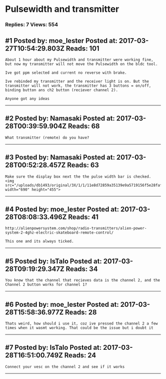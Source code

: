# Pulsewidth and transmitter

### Replies: 7 Views: 554

## \#1 Posted by: moe_lester Posted at: 2017-03-27T10:54:29.803Z Reads: 101

```
About 1 hour about my Pulsewidth and transmitter were working fine, but now my transmitter will not move the Pulsewidth on the bldc tool. 

Ive got ppm selected and current no reverse with brake. 

Ive rebinded my transmitter and the receiver light is on. But the transmitter will not work, the transmitter has 3 buttons = on/off, binding button ans ch2 button (reciever channel 2). 

Anyone got any ideas
```

---
## \#2 Posted by: Namasaki Posted at: 2017-03-28T00:39:59.904Z Reads: 68

```
What transmitter (remote) do you have?
```

---
## \#3 Posted by: Namasaki Posted at: 2017-03-28T00:52:28.457Z Reads: 63

```
Make sure the display box next the the pulse width bar is checked.
<img src="/uploads/db1493/original/3X/1/1/11e8d72859a35139e9a5719156f5e28faf4e5bda.png" width="690" height="455">
```

---
## \#4 Posted by: moe_lester Posted at: 2017-03-28T08:08:33.496Z Reads: 41

```
http://alienpowersystem.com/shop/radio-transmitters/alien-power-system-2-4ghz-electric-skateboard-remote-control/

This one and its always ticked.
```

---
## \#5 Posted by: IsTalo Posted at: 2017-03-28T09:19:29.347Z Reads: 34

```
You know that the channel that recieves data is the channel 2, and the Channel 2 button works for channel 1?
```

---
## \#6 Posted by: moe_lester Posted at: 2017-03-28T15:58:36.977Z Reads: 28

```
Thats weird, how should i use it, coz ive pressed the channel 2 a few times when it wasmt working. That could be the issue but i doubt it
```

---
## \#7 Posted by: IsTalo Posted at: 2017-03-28T16:51:00.749Z Reads: 24

```
Connect your vesc on the channel 2 and see if it works
```

---
